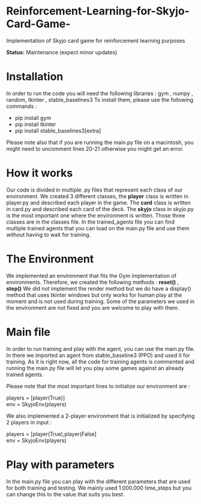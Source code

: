 # Reinforcement-Learning-for-Skyjo-Card-Game-
Implementation of Skyjo card game for reinforcement learning purposes

**Status:** Maintenance (expect minor updates)

Installation
======

In order to run the code you will need the following libraries : gym , numpy , random, tkinter , stable_baselines3
To install them, please use the following commands :

- pip install gym
- pip install tkinter
- pip install stable_baselines3[extra]

Please note also that if you are running the main.py file on a macintosh, you might need to uncomment lines 20-21 otherwise you might get an error.


How it works
======

Our code is divided in multiple .py files that represent each class of our environment. We created 3 different classes, the **player** class is written in player.py and described each player in the game. The **card** class is written in card.py and described each card of the deck. The **skyjo** class in skyjo.py is the most important one where the environment is written. Those three classes are in the classes file. In the trained_agents file you can find multiple trained agents that you can load on the main.py file and use them without having to wait for training.

The Environment
======

We implemented an environment that fits the Gym implementation of environments. Therefore, we created the following methods : **reset()** , **step()** 
We did not implement the render method but we do have a display() method that uses tkinter windows but only works for human play at the moment and is not used during training. Some of the parameters we used in the environment are not fixed and you are welcome to play with them.

Main file
======

In order to run training and play with the agent, you can use the main.py file. In there we imported an agent from stable_baseline3 (PPO) and used it for training. As it is right now, all the code for training agents is commented and running the main.py file will let you play some games against an already trained agents.

Please note that the most important lines to initialize our environment are : 

players = [player(True)]   
env = SkyjoEnv(players) 

We also implemented a 2-player environment that is initialized by specifying 2 players in input : 

players = [player(True),player(False]   
env = SkyjoEnv(players) 

Play with parameters
======

In the main.py file you can play with the different parameters that are used for both training and testing. We mainly used 1.000.000 time_steps but you can change this to the value that suits you best.
